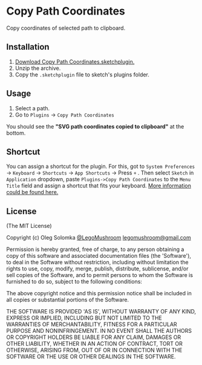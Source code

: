 # Copy Path Coordinates
Copy coordinates of selected path to clipboard.

## Installation

1. [Download Copy Path Coordinates.sketchplugin.](https://github.com/legomushroom/copy-path-coordinates/archive/master.zip)
2. Unzip the archive.
3. Copy the `.sketchplugin` file to sketch's plugins folder.

## Usage

1. Select a path.
2. Go to `Plugins` -> `Copy Path Coordinates`

You should see the **"SVG path coordinates copied to clipboard"** at the bottom.

## Shortcut

You can assign a shortcut for the plugin. For this, got to `System Preferences` -> `Keyboard` -> `Shortcuts` -> `App Shortcuts` -> Press `+` . Then select `Sketch` in `Application` dropdown, paste `Plugins->Copy Path Coordinates` to the `Menu Title` field and assign a shortcut that fits your keyboard. [More information could be found here.](https://bohemiancoding.desk.com/customer/en/portal/articles/1363619-change-add-a-keyboard-shortcut-for-menu-item-x)

## License

(The MIT License)

Copyright (c) Oleg Solomka [@LegoMushroom](https://twitter.com/legomushroom) [legomushroom@gmail.com](mailto:legomushroom@gmail.com)

Permission is hereby granted, free of charge, to any person obtaining a copy of this software and associated documentation files (the 'Software'), to deal in the Software without restriction, including without limitation the rights to use, copy, modify, merge, publish, distribute, sublicense, and/or sell copies of the Software, and to permit persons to whom the Software is furnished to do so, subject to the following conditions:

The above copyright notice and this permission notice shall be included in all copies or substantial portions of the Software.

THE SOFTWARE IS PROVIDED 'AS IS', WITHOUT WARRANTY OF ANY KIND, EXPRESS OR IMPLIED, INCLUDING BUT NOT LIMITED TO THE WARRANTIES OF MERCHANTABILITY, FITNESS FOR A PARTICULAR PURPOSE AND NONINFRINGEMENT. IN NO EVENT SHALL THE AUTHORS OR COPYRIGHT HOLDERS BE LIABLE FOR ANY CLAIM, DAMAGES OR OTHER LIABILITY, WHETHER IN AN ACTION OF CONTRACT, TORT OR OTHERWISE, ARISING FROM, OUT OF OR IN CONNECTION WITH THE SOFTWARE OR THE USE OR OTHER DEALINGS IN THE SOFTWARE.
